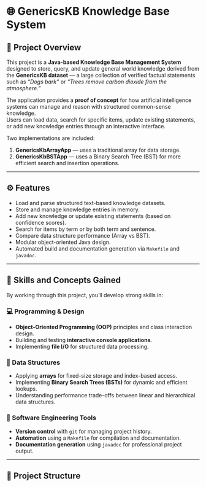 # 🌐 GenericsKB Knowledge Base System

## 📖 Project Overview
This project is a **Java-based Knowledge Base Management System** designed to store, query, and update general world knowledge derived from the **GenericsKB dataset** — a large collection of verified factual statements such as *“Dogs bark”* or *“Trees remove carbon dioxide from the atmosphere.”*  

The application provides a **proof of concept** for how artificial intelligence systems can manage and reason with structured common-sense knowledge.  
Users can load data, search for specific items, update existing statements, or add new knowledge entries through an interactive interface.

Two implementations are included:
1. **GenericsKbArrayApp** — uses a traditional array for data storage.  
2. **GenericsKbBSTApp** — uses a Binary Search Tree (BST) for more efficient search and insertion operations.

---

## ⚙️ Features
- Load and parse structured text-based knowledge datasets.
- Store and manage knowledge entries in memory.
- Add new knowledge or update existing statements (based on confidence scores).
- Search for items by term or by both term and sentence.
- Compare data structure performance (Array vs BST).
- Modular object-oriented Java design.
- Automated build and documentation generation via `Makefile` and `javadoc`.

---

## 🧠 Skills and Concepts Gained
By working through this project, you’ll develop strong skills in:

### 💻 Programming & Design
- **Object-Oriented Programming (OOP)** principles and class interaction design.  
- Building and testing **interactive console applications**.  
- Implementing **file I/O** for structured data processing.  

### 🌲 Data Structures
- Applying **arrays** for fixed-size storage and index-based access.
- Implementing **Binary Search Trees (BSTs)** for dynamic and efficient lookups.  
- Understanding performance trade-offs between linear and hierarchical data structures.

### 🧩 Software Engineering Tools
- **Version control** with `git` for managing project history.  
- **Automation** using a `Makefile` for compilation and documentation.  
- **Documentation generation** using `javadoc` for professional project output.

---

## 🧭 Project Structure
